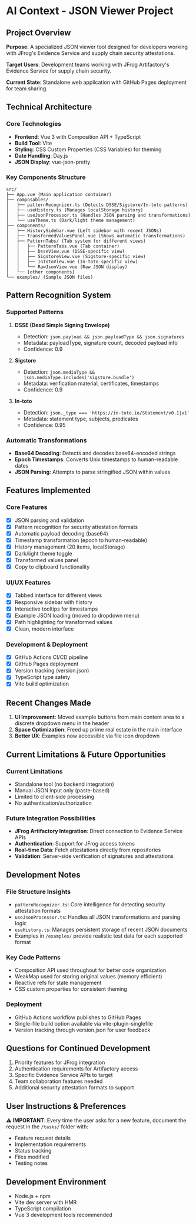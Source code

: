 # AI Context - JSON Viewer Project

## Project Overview
**Purpose**: A specialized JSON viewer tool designed for developers working with JFrog's Evidence Service and supply chain security attestations.

**Target Users**: Development teams working with JFrog Artifactory's Evidence Service for supply chain security.

**Current State**: Standalone web application with GitHub Pages deployment for team sharing.

## Technical Architecture

### Core Technologies
- **Frontend**: Vue 3 with Composition API + TypeScript
- **Build Tool**: Vite
- **Styling**: CSS Custom Properties (CSS Variables) for theming
- **Date Handling**: Day.js
- **JSON Display**: vue-json-pretty

### Key Components Structure
```
src/
├── App.vue (Main application container)
├── composables/
│   ├── patternRecognizer.ts (Detects DSSE/Sigstore/In-toto patterns)
│   ├── useHistory.ts (Manages localStorage history)
│   ├── useJsonProcessor.ts (Handles JSON parsing and transformations)
│   └── useTheme.ts (Dark/light theme management)
├── components/
│   ├── HistorySidebar.vue (Left sidebar with recent JSONs)
│   ├── TransformedValuesPanel.vue (Shows automatic transformations)
│   ├── PatternTabs/ (Tab system for different views)
│   │   ├── PatternTabs.vue (Tab container)
│   │   ├── DsseView.vue (DSSE-specific view)
│   │   ├── SigstoreView.vue (Sigstore-specific view)
│   │   ├── InTotoView.vue (In-toto-specific view)
│   │   └── RawJsonView.vue (Raw JSON display)
│   └── [other components]
└── examples/ (Sample JSON files)
```

## Pattern Recognition System

### Supported Patterns
1. **DSSE (Dead Simple Signing Envelope)**
   - Detection: `json.payload && json.payloadType && json.signatures`
   - Metadata: payloadType, signature count, decoded payload info
   - Confidence: 0.9

2. **Sigstore**
   - Detection: `json.mediaType && json.mediaType.includes('sigstore.bundle')`
   - Metadata: verification material, certificates, timestamps
   - Confidence: 0.9

3. **In-toto**
   - Detection: `json._type === 'https://in-toto.io/Statement/v0.1|v1'`
   - Metadata: statement type, subjects, predicates
   - Confidence: 0.95

### Automatic Transformations
- **Base64 Decoding**: Detects and decodes base64-encoded strings
- **Epoch Timestamps**: Converts Unix timestamps to human-readable dates
- **JSON Parsing**: Attempts to parse stringified JSON within values

## Features Implemented

### Core Features
- [x] JSON parsing and validation
- [x] Pattern recognition for security attestation formats
- [x] Automatic payload decoding (base64)
- [x] Timestamp transformation (epoch to human-readable)
- [x] History management (20 items, localStorage)
- [x] Dark/light theme toggle
- [x] Transformed values panel
- [x] Copy to clipboard functionality

### UI/UX Features
- [x] Tabbed interface for different views
- [x] Responsive sidebar with history
- [x] Interactive tooltips for timestamps
- [x] Example JSON loading (moved to dropdown menu)
- [x] Path highlighting for transformed values
- [x] Clean, modern interface

### Development & Deployment
- [x] GitHub Actions CI/CD pipeline
- [x] GitHub Pages deployment
- [x] Version tracking (version.json)
- [x] TypeScript type safety
- [x] Vite build optimization

## Recent Changes Made
1. **UI Improvement**: Moved example buttons from main content area to a discrete dropdown menu in the header
2. **Space Optimization**: Freed up prime real estate in the main interface
3. **Better UX**: Examples now accessible via file icon dropdown

## Current Limitations & Future Opportunities

### Current Limitations
- Standalone tool (no backend integration)
- Manual JSON input only (paste-based)
- Limited to client-side processing
- No authentication/authorization

### Future Integration Possibilities
- **JFrog Artifactory Integration**: Direct connection to Evidence Service APIs
- **Authentication**: Support for JFrog access tokens
- **Real-time Data**: Fetch attestations directly from repositories
- **Validation**: Server-side verification of signatures and attestations

## Development Notes

### File Structure Insights
- `patternRecognizer.ts`: Core intelligence for detecting security attestation formats
- `useJsonProcessor.ts`: Handles all JSON transformations and parsing logic
- `useHistory.ts`: Manages persistent storage of recent JSON documents
- Examples in `/examples/` provide realistic test data for each supported format

### Key Code Patterns
- Composition API used throughout for better code organization
- WeakMap used for storing original values (memory efficient)
- Reactive refs for state management
- CSS custom properties for consistent theming

### Deployment
- GitHub Actions workflow publishes to GitHub Pages
- Single-file build option available via vite-plugin-singlefile
- Version tracking through version.json for user feedback

## Questions for Continued Development
1. Priority features for JFrog integration
2. Authentication requirements for Artifactory access
3. Specific Evidence Service APIs to target
4. Team collaboration features needed
5. Additional security attestation formats to support

## User Instructions & Preferences
⚠️ **IMPORTANT**: Every time the user asks for a new feature, document the request in the `/tasks/` folder with:
- Feature request details
- Implementation requirements
- Status tracking
- Files modified
- Testing notes

## Development Environment
- Node.js + npm
- Vite dev server with HMR
- TypeScript compilation
- Vue 3 development tools recommended
